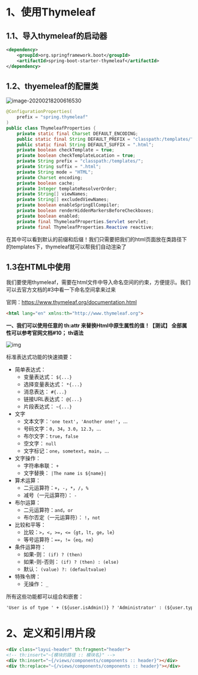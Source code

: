 # 1、使用Thymeleaf

## 1.1、导入thymeleaf的启动器

~~~xml
<dependency>
    <groupId>org.springframework.boot</groupId>
    <artifactId>spring-boot-starter-thymeleaf</artifactId>
</dependency>
~~~

## 1.2、thyemeleaf的配置类

![image-20200218200616530](https://gitee.com/feigeCode/picture/raw/master/img/image-20200218200616530.png)

~~~java
@ConfigurationProperties(
    prefix = "spring.thymeleaf"
)
public class ThymeleafProperties {
    private static final Charset DEFAULT_ENCODING;
    public static final String DEFAULT_PREFIX = "classpath:/templates/";
    public static final String DEFAULT_SUFFIX = ".html";
    private boolean checkTemplate = true;
    private boolean checkTemplateLocation = true;
    private String prefix = "classpath:/templates/";
    private String suffix = ".html";
    private String mode = "HTML";
    private Charset encoding;
    private boolean cache;
    private Integer templateResolverOrder;
    private String[] viewNames;
    private String[] excludedViewNames;
    private boolean enableSpringElCompiler;
    private boolean renderHiddenMarkersBeforeCheckboxes;
    private boolean enabled;
    private final ThymeleafProperties.Servlet servlet;
    private final ThymeleafProperties.Reactive reactive;
~~~

在其中可以看到默认的前缀和后缀！我们只需要把我们的html页面放在类路径下的templates下，thymeleaf就可以帮我们自动渲染了

## 1.3在HTML中使用

我们要使用thymeleaf，需要在html文件中导入命名空间的约束，方便提示。我们可以去官方文档的#3中看一下命名空间拿来过来

官网：https://www.thymeleaf.org/documentation.html

```html
<html lang="en" xmlns:th="http://www.thymeleaf.org">
```

**一、我们可以使用任意的 th:attr 来替换Html中原生属性的值！【测试】 全部属性可以参考官网文档#10； th语法**

![img](https://gitee.com/feigeCode/picture/raw/master/img/thymeleaf.png)

标准表达式功能的快速摘要：

- 简单表达式：
	- 变量表达式： `${...}`
	- 选择变量表达式： `*{...}`
	- 消息表达： `#{...}`
	- 链接URL表达式： `@{...}`
	- 片段表达式： `~{...}`
- 文字
	- 文本文字：`'one text'`，`'Another one!'`，...
	- 号码文字：`0`，`34`，`3.0`，`12.3`，...
	- 布尔文字：`true`，`false`
	- 空文字： `null`
	- 文字标记：`one`，`sometext`，`main`，...
- 文字操作：
	- 字符串串联： `+`
	- 文字替换： `|The name is ${name}|`
- 算术运算：
	- 二元运算符：`+`，`-`，`*`，`/`，`%`
	- 减号（一元运算符）： `-`
- 布尔运算：
	- 二元运算符：`and`，`or`
	- 布尔否定（一元运算符）： `!`，`not`
- 比较和平等：
	- 比较：`>`，`<`，`>=`，`<=`（`gt`，`lt`，`ge`，`le`）
	- 等号运算符：`==`，`!=`（`eq`，`ne`）
- 条件运算符：
	- 如果-则： `(if) ? (then)`
	- 如果-则-否则： `(if) ? (then) : (else)`
	- 默认： `(value) ?: (defaultvalue)`
- 特殊令牌：
	- 无操作： `_`

所有这些功能都可以组合和嵌套：

```html
'User is of type ' + (${user.isAdmin()} ? 'Administrator' : (${user.type} ?: 'Unknown'))
```

# 2、定义和引用片段

~~~html
<div class="layui-header" th:fragment="header">
<!-- th:insert="~{模块的路径 :: 模块名}" -->
<div th:insert="~{/views/components/components :: header}"></div>
<div th:replace="~{/views/components/components :: header}"></div>
~~~

